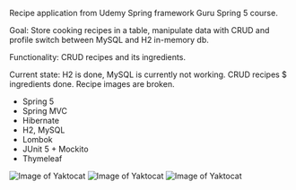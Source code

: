 Recipe application from Udemy Spring framework Guru Spring 5 course.

Goal: Store cooking recipes in a table, manipulate data with CRUD and profile switch between MySQL and H2 in-memory db.

Functionality: CRUD recipes and its ingredients. 

Current state: H2 is done, MySQL is currently not working. CRUD recipes $ ingredients done. Recipe images are broken.

 - Spring 5
 - Spring MVC
 - Hibernate
 - H2, MySQL 
 - Lombok 
 - JUnit 5 + Mockito
 - Thymeleaf

![Image of Yaktocat](https://imgur.com/a/m7XuBWA)
![Image of Yaktocat](https://imgur.com/a/Rj3xjOR)
![Image of Yaktocat](https://imgur.com/a/OyM8J3J)
